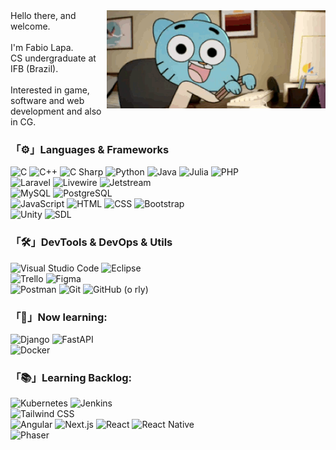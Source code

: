<img align=right src="./gumballcomp.gif" width="350"/>
    Hello there, and welcome.<br/><br/>
    I'm Fabio Lapa.<br/>
    CS undergraduate at IFB (Brazil).<br/>
    <br/>
    Interested in game, software and web development and also in CG.

### 「⚙」Languages & Frameworks

  ![C](https://img.shields.io/badge/-C-333333?style=plastic&logo=C&logoColor=00599C)
  ![C++](https://img.shields.io/badge/-C++-333333?style=plastic&logo=C%2B%2B&logoColor=00599C)
  ![C Sharp](https://img.shields.io/badge/-C%23-333333?style=plastic&logo=csharp&logoColor=00599C)
  ![Python](https://img.shields.io/badge/-Python-333333?style=plastic&logo=Python)
  ![Java](https://img.shields.io/badge/-Java-333333?style=plastic&logo=Java&logoColor=007396)
  ![Julia](https://img.shields.io/badge/-Julia-333333?style=plastic&logo=Julia)
  ![PHP](https://img.shields.io/badge/-PHP-333333?style=plastic&logo=PHP)<br/>
  ![Laravel](https://img.shields.io/badge/-Laravel-333333?style=plastic&logo=Laravel)
  ![Livewire](https://img.shields.io/badge/-Livewire-333333?style=plastic&logo=livewire)
  ![Jetstream](https://img.shields.io/badge/-Jetstream-333333?style=plastic&logo=jetstream)<br/>
  ![MySQL](https://img.shields.io/badge/-MySQL-333333?style=plastic&logo=mysql)
  ![PostgreSQL](https://img.shields.io/badge/-PostgreSQL-333333?style=plastic&logo=PostgreSQL)<br/>
  ![JavaScript](https://img.shields.io/badge/-JavaScript-333333?style=plastic&logo=javascript)
  ![HTML](https://img.shields.io/badge/-HTML-333333?style=plastic&logo=HTML5)
  ![CSS](https://img.shields.io/badge/-CSS-333333?style=plastic&logo=CSS3&logoColor=1572B6)
  ![Bootstrap](https://img.shields.io/badge/-Bootstrap-333333?style=plastic&logo=bootstrap)<br/>
  ![Unity](https://img.shields.io/badge/-Unity-333333?style=plastic&logo=unity)
  ![SDL](https://img.shields.io/badge/-SDL-333333?style=plastic&logo=sdl)<br/>

### 「🛠」DevTools & DevOps & Utils

  ![Visual Studio Code](https://img.shields.io/badge/-Visual%20Studio%20Code-333333?style=plastic&logo=visual-studio-code&logoColor=007ACC)
  ![Eclipse](https://img.shields.io/badge/-Eclipse-333333?style=plastic&logo=eclipse-ide&logoColor=2C2255)<br/>
  ![Trello](https://img.shields.io/badge/-Trello-333333?style=plastic&logo=trello&logoColor=007ACC)
  ![Figma](https://img.shields.io/badge/-Figma-333333?style=plastic&logo=figma&logoColor=007ACC)<br/>
  ![Postman](https://img.shields.io/badge/-Postman-333333?style=plastic&logo=postman)
  ![Git](https://img.shields.io/badge/-Git-333333?style=plastic&logo=git)
  ![GitHub](https://img.shields.io/badge/-GitHub-333333?style=plastic&logo=github) (o rly)<br/>

### 「📗」Now learning:

  ![Django](https://img.shields.io/badge/-Django-333333?style=plastic&logo=django)
  ![FastAPI](https://img.shields.io/badge/-FastAPI-333333?style=plastic&logo=fastapi)<br/>
  ![Docker](https://img.shields.io/badge/-Docker-333333?style=plastic&logo=docker)<br/>

### 「📚」Learning Backlog:

  ![Kubernetes](https://img.shields.io/badge/-Kubernetes-333333?style=plastic&logo=kubernetes)
  ![Jenkins](https://img.shields.io/badge/-Jenkins-333333?style=plastic&logo=jenkins)<br/>
  ![Tailwind CSS](https://img.shields.io/badge/-Tailwind_CSS-333333?style=plastic&logo=tailwindcss)<br/>
  ![Angular](https://img.shields.io/badge/-Angular-333333?style=plastic&logo=angular)
  ![Next.js](https://img.shields.io/badge/-Next.js-333333?style=plastic&logo=nextdotjs)
  ![React](https://img.shields.io/badge/-React-333333?style=plastic&logo=react)
  ![React Native](https://img.shields.io/badge/-React_Native-333333?style=plastic&logo=react)<br/>
  ![Phaser](https://img.shields.io/badge/-Phaser-333333?style=plastic&logo=phaser)

